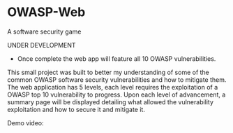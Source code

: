 # OWASP-Web
A software security game

UNDER DEVELOPMENT
 - Once complete the web app will feature all 10 OWASP vulnerabilities.


This small project was built to better my understanding of some of the common OWASP software security vulnerabilities and how to mitigate them. The web application has 5 levels, each level requires the exploitation of a OWASP top 10 vulnerability to progress. Upon each level of advancement, a summary page will be displayed detailing what allowed the vulnerability exploitation and how to secure it and mitigate it.

Demo video: 
